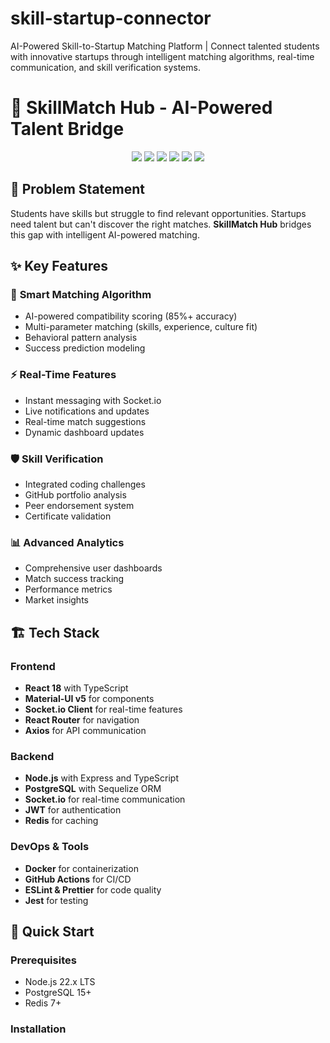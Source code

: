 # skill-startup-connector
AI-Powered Skill-to-Startup Matching Platform | Connect talented students with innovative startups through intelligent matching algorithms, real-time communication, and skill verification systems.
# 🚀 SkillMatch Hub - AI-Powered Talent Bridge

<div align="center">
  <img src="https://img.shields.io/badge/Built%20for-Hackathon%20Winner-gold?style=for-the-badge" />
  <img src="https://img.shields.io/badge/HTML-007ACC?style=for-the-badge&logo=html&logoColor=white" />
  <img src="https://img.shields.io/badge/CSS-20232A?style=for-the-badge&logo=css&logoColor=61DAFB" />
  <img src="https://img.shields.io/badge/JAVASCRIPT-20232A?style=for-the-badge&logo=javascript&logoColor=61DAFB" />
  <img src="https://img.shields.io/badge/Node.js-43853D?style=for-the-badge&logo=node.js&logoColor=white" />
  <img src="https://img.shields.io/badge/PostgreSQL-316192?style=for-the-badge&logo=postgresql&logoColor=white" />
</div>

## 🎯 Problem Statement
Students have skills but struggle to find relevant opportunities. Startups need talent but can't discover the right matches. **SkillMatch Hub** bridges this gap with intelligent AI-powered matching.

## ✨ Key Features

### 🤖 **Smart Matching Algorithm**
- AI-powered compatibility scoring (85%+ accuracy)
- Multi-parameter matching (skills, experience, culture fit)
- Behavioral pattern analysis
- Success prediction modeling

### ⚡ **Real-Time Features**
- Instant messaging with Socket.io
- Live notifications and updates
- Real-time match suggestions
- Dynamic dashboard updates

### 🛡️ **Skill Verification**
- Integrated coding challenges
- GitHub portfolio analysis
- Peer endorsement system
- Certificate validation

### 📊 **Advanced Analytics**
- Comprehensive user dashboards
- Match success tracking
- Performance metrics
- Market insights

## 🏗️ Tech Stack

### Frontend
- **React 18** with TypeScript
- **Material-UI v5** for components
- **Socket.io Client** for real-time features
- **React Router** for navigation
- **Axios** for API communication

### Backend
- **Node.js** with Express and TypeScript
- **PostgreSQL** with Sequelize ORM
- **Socket.io** for real-time communication
- **JWT** for authentication
- **Redis** for caching

### DevOps & Tools
- **Docker** for containerization
- **GitHub Actions** for CI/CD
- **ESLint & Prettier** for code quality
- **Jest** for testing

## 🚀 Quick Start

### Prerequisites
- Node.js 22.x LTS
- PostgreSQL 15+
- Redis 7+

### Installation

